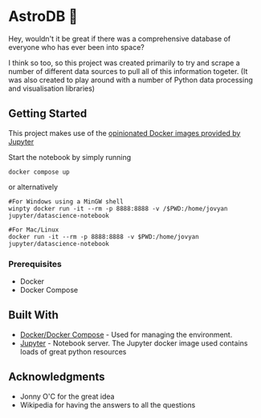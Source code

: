 # AstroDB 🚀

Hey, wouldn't it be great if there was a comprehensive database of everyone who has ever been into space?

I think so too, so this project was created primarily to try and scrape a number of different data sources to pull all of this information togeter. (It was also created to play around with a number of Python data processing and visualisation libraries)

## Getting Started

This project makes use of the [opinionated Docker images provided by Jupyter](https://github.com/jupyter/docker-stacks)

Start the notebook by simply running

```
docker compose up
```

or alternatively

```
#For Windows using a MinGW shell
winpty docker run -it --rm -p 8888:8888 -v /$PWD:/home/jovyan jupyter/datascience-notebook

#For Mac/Linux
docker run -it --rm -p 8888:8888 -v $PWD:/home/jovyan jupyter/datascience-notebook
```

### Prerequisites

* Docker
* Docker Compose

## Built With

* [Docker/Docker Compose](https://www.docker.com/) - Used for managing the environment. 
* [Jupyter](http://jupyter.org/) - Notebook server.  The Jupyter docker image used contains loads of great python resources

## Acknowledgments

* Jonny O'C for the great idea
* Wikipedia for having the answers to all the questions